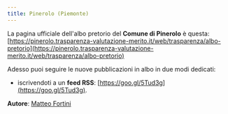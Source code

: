 ```yaml
---
title: Pinerolo (Piemonte)
---
```


La pagina ufficiale dell'albo pretorio del **Comune di Pinerolo** è questa: [https://pinerolo.trasparenza-valutazione-merito.it/web/trasparenza/albo-pretorio](https://pinerolo.trasparenza-valutazione-merito.it/web/trasparenza/albo-pretorio)

Adesso puoi seguire le nuove pubblicazioni in albo in due modi dedicati:

* iscrivendoti a un **feed RSS**: [https://goo.gl/5Tud3g](https://goo.gl/5Tud3g).


**Autore**: [Matteo Fortini](https://twitter.com/matt_fortini)
